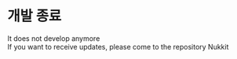 # 개발 종료
It does not develop anymore  
If you want to receive updates, please come to the repository Nukkit
